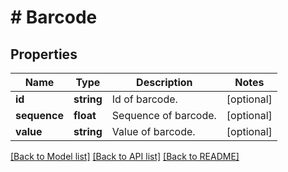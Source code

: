 # # Barcode

## Properties

Name | Type | Description | Notes
------------ | ------------- | ------------- | -------------
**id** | **string** | Id of barcode. | [optional]
**sequence** | **float** | Sequence of barcode. | [optional]
**value** | **string** | Value of barcode. | [optional]

[[Back to Model list]](../../README.md#models) [[Back to API list]](../../README.md#endpoints) [[Back to README]](../../README.md)
